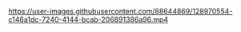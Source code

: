 

https://user-images.githubusercontent.com/88644869/128970554-c146a1dc-7240-4144-bcab-206891386a96.mp4

